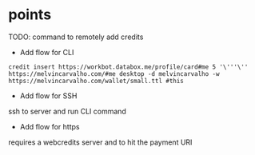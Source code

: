 # points

TODO: command to remotely add credits

- Add flow for CLI

`
credit insert https://workbot.databox.me/profile/card#me 5 '\'''\'' https://melvincarvalho.com/#me desktop -d melvincarvalho -w https://melvincarvalho.com/wallet/small.ttl
#this
`
- Add flow for SSH

ssh to server and run CLI command

- Add flow for https

requires a webcredits server and to hit the payment URI
